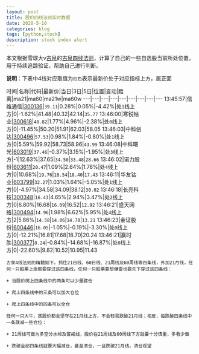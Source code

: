 ```yaml
---
layout: post
title: 股价四线法则实时数据
date: 2020-5-10
categories: blog
tags: [python,stock]
description: stock index alert
---
```



本文根据雪球大v[古泉](https://xueqiu.com/u/7148646888)的[古泉四线法则](https://xueqiu.com/7148646888/130498192)，计算了自己的一些自选股当前所处位置，用于持续追踪验证，帮助自己进行判断。

**说明**：下表中4线对应取值为`红色`表示最新价处于对应指标上方，属正面

时间|名称|代码|最新价|当日|3日|5日|位置|变动|距离|ma21|ma60|ma21w|ma60w
---|---|---|---|---|---|---|---|---
13:45:57|信维通信|[300136](https://xueqiu.com/S/SZ300136)|`39.11`|0.28%|0.05%|-4.42%|处`1`线上方|0|-1.62%|41.48|40.32|42.14|`35.77`
13:46:00|寒锐钴业|[300618](https://xueqiu.com/S/SZ300618)|`48.82`|1.77%|4.96%|-2.38%|处`0`线上方|0|-11.45%|50.20|51.91|62.03|58.05
13:46:03|中科创达|[300496](https://xueqiu.com/S/SZ300496)|`57.53`|0.98%|1.84%|-0.80%|处`1`线上方|0|5.59%|59.92|58.73|58.96|`43.99`
13:46:08|中科曙光|[603019](https://xueqiu.com/S/SH603019)|`37.46`|-0.37%|3.15%|-1.95%|处`3`线上方|-1|12.63%|37.65|`34.50`|`33.48`|`28.66`
13:46:02|诺力股份|[603611](https://xueqiu.com/S/SH603611)|`20.47`|1.09%|2.64%|1.76%|处`4`线上方|0|10.68%|`19.76`|`18.54`|`18.40`|`17.43`
13:46:11|华友钴业|[603799](https://xueqiu.com/S/SH603799)|`32.27`|1.03%|1.64%|-5.05%|处`1`线上方|0|-4.97%|34.58|34.09|38.12|`30.02`
13:46:18|长亮科技|[300348](https://xueqiu.com/S/SZ300348)|`16.43`|4.65%|2.94%|3.47%|处`2`线上方|0|6.80%|16.68|`16.09`|16.52|`12.92`
13:46:21|盛天网络|[300494](https://xueqiu.com/S/SZ300494)|`14.96`|1.98%|6.62%|5.95%|处`4`线上方|2|5.86%|`14.58`|`14.06`|`14.78`|`13.21`
13:46:23|金证股份|[600446](https://xueqiu.com/S/SH600446)|`16.05`|-1.05%|-0.19%|-3.30%|处`0`线上方|0|-12.21%|16.81|17.68|18.70|20.24
13:46:21|赢时胜|[300377](https://xueqiu.com/S/SZ300377)|`8.24`|-0.84%|-14.68%|-16.87%|处`0`线上方|0|-22.60%|9.82|10.52|10.95|11.43

```
古泉4线法则的精髓如下。抓住21日线、60日线、21周线及60周线等四条线，外加21月线，任何一只股票上涨都要穿过这四条线，任何一只股票要想爆雷也要先下穿过这四条线：

+ 当股价爬上四条线中的两条可以少量建仓

+ 爬上四条线中的三条可以加大仓位

+ 爬上四条线中的四条可以全仓

任何一只大牛，其股价都会坚守在21月线上方，不会轻易跌破21月线；相反，每跌破四条线中一条就减一些仓位：

+ 21周线可做为多空分水岭及警戒线，股价在21周线及60周线下方就要十分慎重，多看少做

+ 跌破全部四条线就要大幅减仓，甚至清仓，一旦跌破21月线，清仓观望
```
